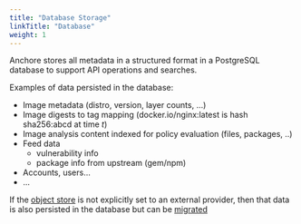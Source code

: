 ```yaml
---
title: "Database Storage"
linkTitle: "Database"
weight: 1
---
```


Anchore stores all metadata in a structured format in a PostgreSQL database to support API operations and searches.

Examples of data persisted in the database:

* Image metadata (distro, version, layer counts, ...)
* Image digests to tag mapping (docker.io/nginx:latest is hash sha256:abcd at time _t_)
* Image analysis content indexed for policy evaluation (files, packages, ..)
* Feed data
  * vulnerability info
  * package info from upstream (gem/npm)
* Accounts, users...
* ...

If the [object store](../object_store) is not explicitly set to an external provider, then that data is also persisted in 
the database but can be [migrated](../object_store/migration)